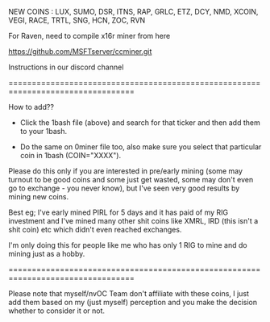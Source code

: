 NEW COINS : LUX, SUMO, DSR, ITNS, RAP, GRLC, ETZ, DCY, NMD, XCOIN, VEGI, RACE, TRTL, SNG, HCN, ZOC, RVN

For Raven, need to compile x16r miner from here

https://github.com/MSFTserver/ccminer.git

Instructions in our discord channel

=================================================================================

How to add??

* Click the 1bash file (above) and search for that ticker and then add them to your 1bash.

* Do the same on 0miner file too, also make sure you select that particular coin in 1bash (COIN="XXXX").

Please do this only if you are interested in pre/early mining (some may turnout to be 
good coins and some just get wasted, some may don't even go to exchange - you never know), 
but I've seen very good results by mining new coins.

Best eg; I've early mined PIRL for 5 days and it has paid of my RIG investment and I've 
mined many other shit coins like XMRL, IRD (this isn't a shit coin) etc which didn't even reached exchanges.

I'm only doing this for people like me who has only 1 RIG to mine and do mining just as a hobby.


=================================================================================

Please note that myself/nvOC Team don't affiliate with these coins, I just add them based on my (just myself) 
perception and you make the decision whether to consider it or not.